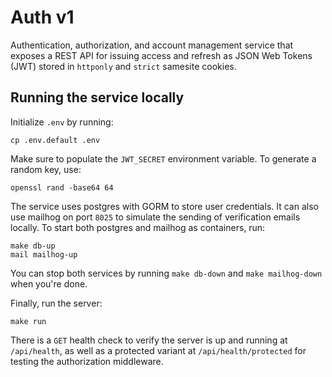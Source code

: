 # Auth v1

Authentication, authorization, and account management service that exposes a REST API for issuing access and refresh as JSON Web Tokens (JWT) stored in `httponly` and `strict` samesite cookies.

## Running the service locally

Initialize `.env` by running:

```
cp .env.default .env
```

Make sure to populate the `JWT_SECRET` environment variable. To generate a random key, use:

```
openssl rand -base64 64
```

The service uses postgres with GORM to store user credentials. It can also use mailhog on port `8025` to simulate the sending of verification emails locally. To start both postgres and mailhog as containers, run:

```
make db-up
mail mailhog-up
```

You can stop both services by running `make db-down` and `make mailhog-down` when you're done.

Finally, run the server:

```
make run
```

There is a `GET` health check to verify the server is up and running at `/api/health`, as well as a protected variant at `/api/health/protected` for testing the authorization middleware.

